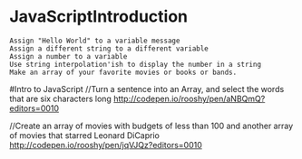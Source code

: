 # JavaScriptIntroduction



    Assign "Hello World" to a variable message
    Assign a different string to a different variable
    Assign a number to a variable
    Use string interpolation'ish to display the number in a string
    Make an array of your favorite movies or books or bands.


#Intro to JavaScript
//Turn a sentence into an Array, and select the words that are six characters long
http://codepen.io/rooshy/pen/aNBQmQ?editors=0010

//Create an array of movies with budgets of less than 100 and another array of movies that starred Leonard DiCaprio
http://codepen.io/rooshy/pen/jqVJQz?editors=0010
